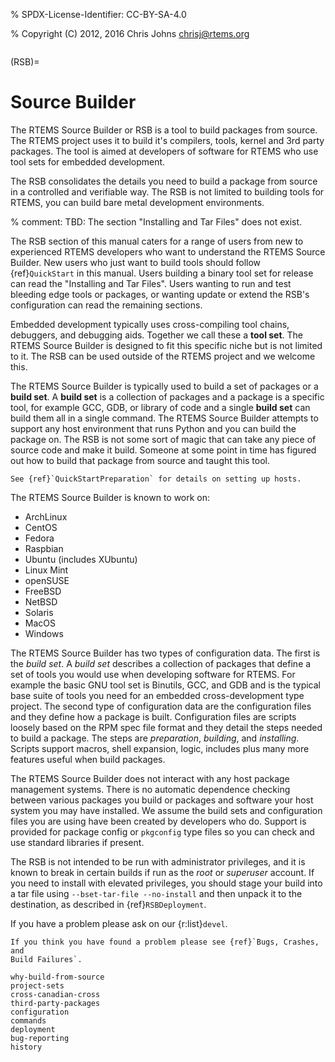 % SPDX-License-Identifier: CC-BY-SA-4.0

% Copyright (C) 2012, 2016 Chris Johns <chrisj@rtems.org>

```{highlight} shell
```

(RSB)=

# Source Builder

The RTEMS Source Builder or RSB is a tool to build packages from source. The
RTEMS project uses it to build it's compilers, tools, kernel and 3rd party
packages. The tool is aimed at developers of software for RTEMS who use tool
sets for embedded development.

The RSB consolidates the details you need to build a package from source in a
controlled and verifiable way. The RSB is not limited to building tools for
RTEMS, you can build bare metal development environments.

% comment: TBD: The section "Installing and Tar Files" does not exist.

The RSB section of this manual caters for a range of users from new to
experienced RTEMS developers who want to understand the RTEMS Source
Builder. New users who just want to build tools should follow {ref}`QuickStart`
in this manual. Users building a binary tool set for release can read the
"Installing and Tar Files". Users wanting to run and test bleeding edge tools
or packages, or wanting update or extend the RSB's configuration can read the
remaining sections.

Embedded development typically uses cross-compiling tool chains, debuggers, and
debugging aids. Together we call these a **tool set**. The RTEMS Source Builder
is designed to fit this specific niche but is not limited to it. The RSB can be
used outside of the RTEMS project and we welcome this.

The RTEMS Source Builder is typically used to build a set of packages or a
**build set**. A **build set** is a collection of packages and a package is a
specific tool, for example GCC, GDB, or library of code and a single **build
set** can build them all in a single command. The RTEMS Source Builder
attempts to support any host environment that runs Python and you can build
the package on. The RSB is not some sort of magic that can take any piece of
source code and make it build. Someone at some point in time has figured out
how to build that package from source and taught this tool.

```{sidebar} Setting up your Host
See {ref}`QuickStartPreparation` for details on setting up hosts.
```

The RTEMS Source Builder is known to work on:

- ArchLinux
- CentOS
- Fedora
- Raspbian
- Ubuntu (includes XUbuntu)
- Linux Mint
- openSUSE
- FreeBSD
- NetBSD
- Solaris
- MacOS
- Windows

The RTEMS Source Builder has two types of configuration data. The first is the
*build set*. A *build set* describes a collection of packages that define a set
of tools you would use when developing software for RTEMS. For example the
basic GNU tool set is Binutils, GCC, and GDB and is the typical base suite of
tools you need for an embedded cross-development type project. The second type
of configuration data are the configuration files and they define how a package
is built. Configuration files are scripts loosely based on the RPM spec file
format and they detail the steps needed to build a package. The steps are
*preparation*, *building*, and *installing*. Scripts support macros, shell
expansion, logic, includes plus many more features useful when build packages.

The RTEMS Source Builder does not interact with any host package management
systems. There is no automatic dependence checking between various packages you
build or packages and software your host system you may have installed. We
assume the build sets and configuration files you are using have been created
by developers who do. Support is provided for package config or `pkgconfig`
type files so you can check and use standard libraries if present.

The RSB is not intended to be run with administrator privileges, and it is
known to break in certain builds if run as the *root* or *superuser* account.
If you need to install with elevated privileges, you should stage your build
into a tar file using `--bset-tar-file --no-install` and then unpack it to the
destination, as described in {ref}`RSBDeployment`.

If you have a problem please ask on our {r:list}`devel`.

```{topic} Bug Reporting
If you think you have found a problem please see {ref}`Bugs, Crashes, and
Build Failures`.
```

```{toctree}
why-build-from-source
project-sets
cross-canadian-cross
third-party-packages
configuration
commands
deployment
bug-reporting
history
```
